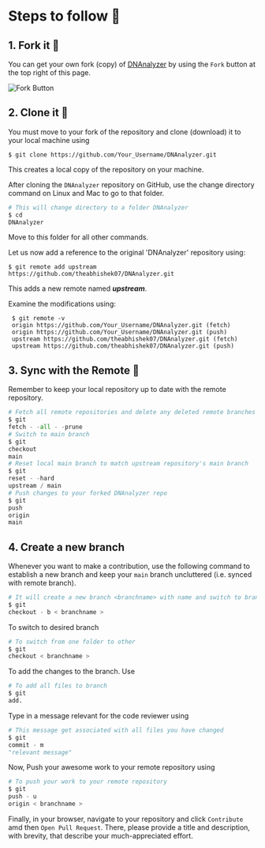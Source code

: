 # Steps to follow 📜

## 1. Fork it 🍴

You can get your own fork (copy) of [DNAnalyzer](https://github.com/Verisimilitude11/DNAnalyzer) by using the `Fork`
button at the top right of this page.

![Fork Button](https://github-images.s3.amazonaws.com/help/bootcamp/Bootcamp-Fork.png)

## 2. Clone it 👥

You must move to your fork of the repository and clone (download) it to your local machine using

`$ git clone https://github.com/Your_Username/DNAnalyzer.git`

This creates a local copy of the repository on your machine.

After cloning the `DNAnalyzer` repository on GitHub, use the change directory command on Linux and Mac to go to that
folder.

```python
# This will change directory to a folder DNAnalyzer                                                                   
$ cd
DNAnalyzer
```

Move to this folder for all other commands.

Let us now add a reference to the original 'DNAnalyzer' repository using:

`$ git remote add upstream https://github.com/theabhishek07/DNAnalyzer.git`

This adds a new remote named **_upstream_**.

Examine the modifications using:

```git
 $ git remote -v
 origin https://github.com/Your_Username/DNAnalyzer.git (fetch)                                                      
 origin https://github.com/Your_Username/DNAnalyzer.git (push)                                                        
 upstream https://github.com/theabhishek07/DNAnalyzer.git (fetch)                                                     
 upstream https://github.com/theabhishek07/DNAnalyzer.git (push)
 ```

## 3. Sync with the Remote 🔄

Remember to keep your local repository up to date with the remote repository.

```python
# Fetch all remote repositories and delete any deleted remote branches
$ git
fetch - -all - -prune
# Switch to main branch
$ git
checkout
main
# Reset local main branch to match upstream repository's main branch
$ git
reset - -hard
upstream / main
# Push changes to your forked DNAnalyzer repo
$ git
push
origin
main
```

## 4. Create a new branch

Whenever you want to make a contribution, use the following command to establish a new branch and keep your `main`
branch uncluttered (i.e. synced with remote branch).

```python
# It will create a new branch <branchname> with name and switch to branch <branchname>
$ git
checkout - b < branchname >
```

To switch to desired branch

```python
# To switch from one folder to other
$ git
checkout < branchname >
```

To add the changes to the branch. Use

```python
# To add all files to branch
$ git
add.
```

Type in a message relevant for the code reviewer using

```python
# This message get associated with all files you have changed
$ git
commit - m
"relevant message"
```

Now, Push your awesome work to your remote repository using

```python
# To push your work to your remote repository
$ git
push - u
origin < branchname >
```

Finally, in your browser, navigate to your repository and click `Contribute` amd then `Open Pull Request`. There, please
provide a title and description, with brevity, that describe your much-appreciated effort.